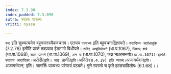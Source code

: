 ```yaml
---
index: 7.3.98
index_padded: 7.3.098
sutra: रुदश्च पञ्चभ्यः
vritti: nyasa

---
```

`रुदः` इति सुब्व्यत्ययेन बहुवचनस्यैकवचनम। एतचच `पञ्चभ्यः` इति बहुवचनाद्विज्ञायते। `रुदादिभ्यः सार्वधातुके` (7.2.76) इतीटि प्राप्ते तदपवाद ईडागमो विधीयते। `रुदिर् अश्रुविमोचने` (धा.प.1067), `ञिष्वप् शये` (धा.पा.1068), `श्वस प्राणने` (धा.पा.1069), `अन च` (धा.पा.1070), जक्ष भक्षहसनयोः` (धा.पा.1071)-इत्येते रुदादय आदादिकाः। `अरोदीत्` इति। लङ्। `प्राणीत्` इति। `अनितेः` (8.4.19) इति णत्वम्। `अजागर्भवान्` इति। `अजागर्भवान्` इति। जागर्त्तिः पञ्चभ्यः परेणायं पठ्यते। गुणे रपरत्वे च कृते हल्ङ्यादिलोपः (6.1.68)।।
